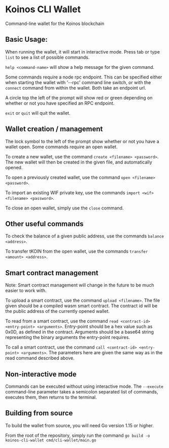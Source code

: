 # Koinos CLI Wallet

Command-line wallet for the Koinos blockchain

## Basic Usage:

When running the wallet, it will start in interactive mode. Press tab or type `list` to see a list of possible commands.

`help <command-name>` will show a help message for the given command.

Some commands require a node rpc endpoint. This can be specified either when starting the wallet with '--rpc' command line switch, or with the `connect` command from within the wallet. Both take an endpoint url.

A circle top the left of the prompt will show red or green depending on whether or not you have specified an RPC endpoint.

`exit` or `quit` will quit the wallet.

## Wallet creation / management

The lock symbol to the left of the prompt show whether or not you have a wallet open. Some commands require an open wallet.

To create a new wallet, use the command `create <filename> <password>`. The new wallet will then be created in the given file, and automatically opened.

To open a previously created wallet, use the command `open <filename> <password>`.

To import an existing WIF private key, use the commands `import <wif> <filename> <password>`.

To close an open wallet, simply use the `close` command.

## Other useful commands

To check the balance of a given public address, use the commands `balance <address>`.

To transfer tKOIN from the open wallet, use the commands `transfer <amount> <address>`.

## Smart contract management

Note: Smart contract management will change in the future to be much easier to work with.

To upload a smart contract, use the command `upload <filename>`. The file given should be a compiled wasm smart contract. The contract id will be the public address of the currently opened wallet.

To read from a smart contract, use the command `read <contract-id> <entry-point> <arguments>`. Entry-point should be a hex value such as 0x0D, as defined in the contract. Arguments should be a base64 string representing the binary arguments the entry-point requires.

To call a smart contract, use the command `call <contract-id> <entry-point> <arguments>`. The parameters here are given the same way as in the read command described above.

## Non-interactive mode

Commands can be executed without using interactive mode. The `--execute` command-line parameter takes a semicolon separated list of commands, executes them, then returns to the terminal.

## Building from source

To build the wallet from source, you will need Go version 1.15 or higher.

From the root of the repository, simply run the command `go build -o koinos-cli-wallet cmd/cli-wallet/main.go`
